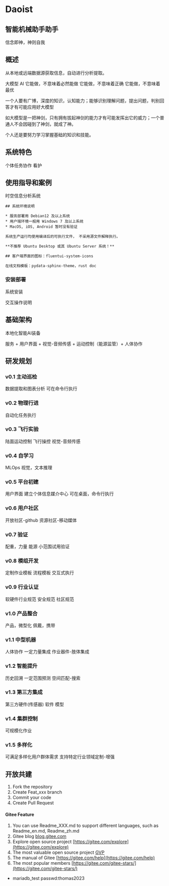 # Daoist

智能机械助手助手
------------------

信念即神，神则自我

## 概述

从本地或远端数据源获取信息，自动进行分析提取。

大模型 AI 它能做，不意味着必然能做
它能做，不意味着正确
它能做，不意味着最优

一个人要有广博，深度的知识，认知能力；能够识别理解问题，提出问题，判别回答才有可能应用好大模型

如大模型是一把神剑，只有拥有拔起神剑的能力才有可能发挥出它的威力；一个普通人不会因碰到了神剑，就成了神。

个人还是要努力学习掌握基础的知识和技能。

## 系统特色

个体任务协作
看护

## 使用指导和案例

时空信息分析系统

    ## 系统环境说明

    * 服务部署用 Debian12 及以上系统
    * 用户端环境一般用 Windows 7 及以上系统
    * MacOS, iOS, Android 暂时没有验证

    系统生产运行均使用编译后的可执行文件， 不采用源文件解释执行。

    **不推荐 Ubuntu Desktop 或其 Ubuntu Server 系统！**

    ## 客户端界面的图标：fluentui-system-icons

    在线文档模板：pydata-sphinx-theme，rust doc

### 安装部署

系统安装

交互操作说明

## 基础架构

本地化智能AI装备

服务 + 用户界面 + 视觉-音频传感 + 运动控制（能源监管）+ 人体协作

## 研发规划

### v0.1 主动巡检

数据提取和图表分析
可在命令行执行

### v0.2 物理行进

自动化任务执行

### v0.3 飞行实验

陆面运动控制
飞行操控
视觉-音频传感

### v0.4 自学习

MLOps
视觉，文本推理

### v0.5 平台初建

用户界面
建立个体信息媒介中心
可在桌面，命令行执行

### v0.6 用户社区

开放社区-github
资源社区-移动媒体

### v0.7 验证

配重，力量
能源
小范围试用验证

### v0.8 模组开发

定制作业模板
流程模板
交互式执行

### v0.9 行业认证

软硬件行业规范
安全规范
社区规范

### v1.0 产品整合

产品，微型化
佩戴，携带

### v1.1 中型机器
人体协作
一定力量集成
作业器件-肢体集成

### v1.2 智能提升
历史回溯
一定范围预测
空间匹配-搜索

### v1.3 第三方集成
第三方硬件(传感器)
软件
模型

### v1.4 集群控制
可规模化作业

### v1.5 多样化
可满足多样化用户群体需求
支持特定行业领域定制-增强

## 开放共建
1.  Fork the repository
2.  Create Feat_xxx branch
3.  Commit your code
4.  Create Pull Request

#### Gitee Feature

1.  You can use Readme\_XXX.md to support different languages, such as Readme\_en.md, Readme\_zh.md
2.  Gitee blog [blog.gitee.com](https://blog.gitee.com)
3.  Explore open source project [https://gitee.com/explore](https://gitee.com/explore)
4.  The most valuable open source project [GVP](https://gitee.com/gvp)
5.  The manual of Gitee [https://gitee.com/help](https://gitee.com/help)
6.  The most popular members  [https://gitee.com/gitee-stars/](https://gitee.com/gitee-stars/)

* mariadb_test passwd:thomas2023